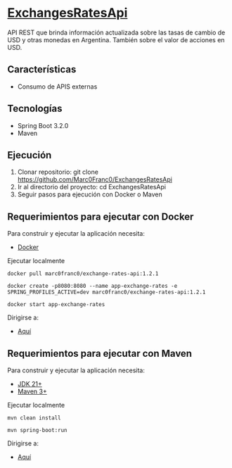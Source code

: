 # [ExchangesRatesApi](https://github.com/Marc0Franc0/ExchangesRatesApi#exchangesratesapi)

API REST que brinda información actualizada sobre las tasas de cambio de USD y otras monedas en Argentina. También sobre el valor de acciones en USD.

## Características
- Consumo de APIS externas

## Tecnologías
- Spring Boot 3.2.0
- Maven

## Ejecución
1. Clonar repositorio: git clone https://github.com/Marc0Franc0/ExchangesRatesApi
2. Ir al directorio del proyecto: cd ExchangesRatesApi
3. Seguir pasos para ejecución con Docker o Maven

## Requerimientos para ejecutar con Docker

Para construir y ejecutar la aplicación necesita:
- [Docker](https://www.docker.com/products/docker-desktop/)

Ejecutar localmente

```shell
docker pull marc0franc0/exchange-rates-api:1.2.1
```
```shell
docker create -p8080:8080 --name app-exchange-rates -e SPRING_PROFILES_ACTIVE=dev marc0franc0/exchange-rates-api:1.2.1
```
```shell
docker start app-exchange-rates
```

Dirigirse a:
- [Aquí](http://localhost:8080)

## Requerimientos para ejecutar con Maven

Para construir y ejecutar la aplicación necesita:

- [JDK 21+](https://www.oracle.com/java/technologies/downloads/#java21)
- [Maven 3+](https://maven.apache.org)

Ejecutar localmente

```shell
mvn clean install
```
```shell
mvn spring-boot:run
```

Dirigirse a:
- [Aquí](http://localhost:8080)